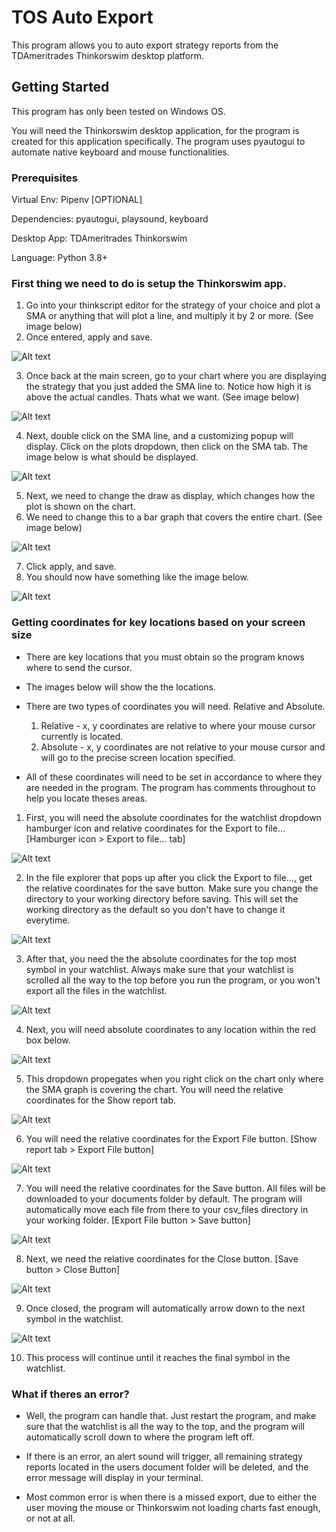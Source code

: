 # TOS Auto Export

This program allows you to auto export strategy reports from the TDAmeritrades Thinkorswim desktop platform.

## Getting Started

This program has only been tested on Windows OS.

You will need the Thinkorswim desktop application, for the program is created for this application specifically.
The program uses pyautogui to automate native keyboard and mouse functionalities.

### Prerequisites

Virtual Env: Pipenv [OPTIONAL]

Dependencies: pyautogui, playsound, keyboard

Desktop App: TDAmeritrades Thinkorswim

Language: Python 3.8+

### First thing we need to do is setup the Thinkorswim app.

1. Go into your thinkscript editor for the strategy of your choice and plot a SMA or anything that will plot a line, and multiply it by 2 or more. (See image below)
2. Once entered, apply and save.

![Alt text](/img/thinkscript_editor_add_sma.png)

3. Once back at the main screen, go to your chart where you are displaying the strategy that you just added the SMA line to. Notice how high it is above the actual candles. Thats what we want. (See image below)

![Alt text](/img/sma_line.png)

4. Next, double click on the SMA line, and a customizing popup will display. Click on the plots dropdown, then click on the SMA tab. The image below is what should be displayed.

![Alt text](/img/customize_sma_line.png)

5. Next, we need to change the draw as display, which changes how the plot is shown on the chart.
6. We need to change this to a bar graph that covers the entire chart. (See image below)

![Alt text](/img/customize_sma_line_to_cover.png)

7. Click apply, and save.
8. You should now have something like the image below.

![Alt text](/img/basic_chart_cover.png)

### Getting coordinates for key locations based on your screen size

- There are key locations that you must obtain so the program knows where to send the cursor.
- The images below will show the the locations.
- There are two types of coordinates you will need. Relative and Absolute.

  1. Relative - x, y coordinates are relative to where your mouse cursor currently is located.
  2. Absolute - x, y coordinates are not relative to your mouse cursor and will go to the precise screen location specified.

- All of these coordinates will need to be set in accordance to where they are needed in the program. The program has comments throughout to help you locate theses areas.

1. First, you will need the absolute coordinates for the watchlist dropdown hamburger icon and relative coordinates for the Export to file... [Hamburger icon > Export to file... tab]

![Alt text](/img/sidebar_export_watchlist.png)

2. In the file explorer that pops up after you click the Export to file..., get the relative coordinates for the save button. Make sure you change the directory to your working directory before saving. This will set the working directory as the default so you don't have to change it everytime.

![Alt text](/img/export_watchlist_to_local.PNG)

3. After that, you need the the absolute coordinates for the top most symbol in your watchlist. Always make sure that your watchlist is scrolled all the way to the top before you run the program, or you won't export all the files in the watchlist.

![Alt text](/img/watchlist_first_row_click.png)

4. Next, you will need absolute coordinates to any location within the red box below.

![Alt text](/img/chart_covered.png)

5. This dropdown propegates when you right click on the chart only where the SMA graph is covering the chart. You will need the relative coordinates for the Show report tab.

![Alt text](/img/show_report_dropdown.png)

6. You will need the relative coordinates for the Export File button. [Show report tab > Export File button]

![Alt text](/img/export_strategy_report_button.png)

7. You will need the relative coordinates for the Save button. All files will be downloaded to your documents folder by default. The program will automatically move each file from there to your csv_files directory in your working folder. [Export File button > Save button]

![Alt text](/img/save_export_to_local.png)

8. Next, we need the relative coordinates for the Close button. [Save button > Close Button]

![Alt text](/img/close_export_strategy.png)

9. Once closed, the program will automatically arrow down to the next symbol in the watchlist.

![Alt text](/img/watchlist_arrow_down_to_next_row.png)

10. This process will continue until it reaches the final symbol in the watchlist.

### What if theres an error?

- Well, the program can handle that. Just restart the program, and make sure that the watchlist is all the way to the top, and the program will automatically scroll down to where the program left off.

- If there is an error, an alert sound will trigger, all remaining strategy reports located in the users document folder will be deleted, and the error message will display in your terminal. 

- Most common error is when there is a missed export, due to either the user moving the mouse or Thinkorswim not loading charts fast enough, or not at all.
